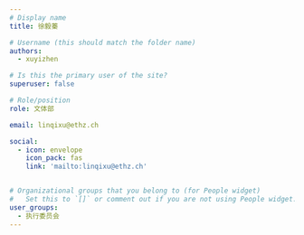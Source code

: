 ```yaml
---
# Display name
title: 徐毅蓁

# Username (this should match the folder name)
authors:
  - xuyizhen

# Is this the primary user of the site?
superuser: false

# Role/position
role: 文体部

email: linqixu@ethz.ch

social:
  - icon: envelope
    icon_pack: fas
    link: 'mailto:linqixu@ethz.ch'


# Organizational groups that you belong to (for People widget)
#   Set this to `[]` or comment out if you are not using People widget.
user_groups:
  - 执行委员会
---
```

